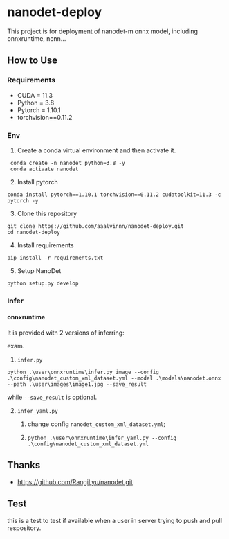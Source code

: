 # nanodet-deploy
This project is for deployment of nanodet-m onnx model, including onnxruntime, ncnn...

## How to Use

### Requirements

- CUDA = 11.3
- Python = 3.8
- Pytorch = 1.10.1
- torchvision==0.11.2

### Env

1. Create a conda virtual environment and then activate it.

```
 conda create -n nanodet python=3.8 -y
 conda activate nanodet
```

2. Install pytorch

```
conda install pytorch==1.10.1 torchvision==0.11.2 cudatoolkit=11.3 -c pytorch -y
```

3. Clone this repository

```
git clone https://github.com/aaalvinnn/nanodet-deploy.git
cd nanodet-deploy
```

4. Install requirements

```
pip install -r requirements.txt
```

5. Setup NanoDet

```
python setup.py develop
```

### Infer

#### onnxruntime

It is provided with 2 versions of inferring:

exam.

1. `infer.py`

```
python .\user\onnxruntime\infer.py image --config .\config\nanodet_custom_xml_dataset.yml --model .\models\nanodet.onnx --path .\user\images\image1.jpg --save_result
```

while `--save_result` is optional.

2. `infer_yaml.py`

   1. change config `nanodet_custom_xml_dataset.yml`;

   2. ```
      python .\user\onnxruntime\infer_yaml.py --config .\config\nanodet_custom_xml_dataset.yml
      ```

## Thanks

- https://github.com/RangiLyu/nanodet.git

## Test

this is a test to test if available when a user in server trying to push and pull respository.